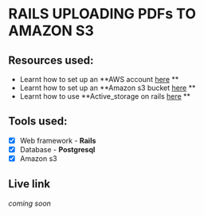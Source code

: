 # RAILS UPLOADING PDFs TO AMAZON S3

## Resources used:

  - Learnt how to set up an **AWS account [here](https://docs.aws.amazon.com/singlesignon/latest/userguide/getting-started.html) **
  - Learnt how to set up an **Amazon s3 bucket [here](https://docs.aws.amazon.com/AmazonS3/latest/userguide/GetStartedWithS3.html) **
  - Learnt how to use **Active_storage on rails [here](https://guides.rubyonrails.org/v6.0.0/active_storage_overview.html) **

## Tools used:

- [X] Web framework - **Rails**
- [X] Database - **Postgresql**
- [X] Amazon s3

## Live link

_coming soon_
